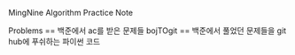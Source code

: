 MingNine Algorithm Practice Note

Problems == 백준에서 ac를 받은 문제들
bojTOgit == 백준에서 풀었던 문제들을 git hub에 푸쉬하는 파이썬 코드
